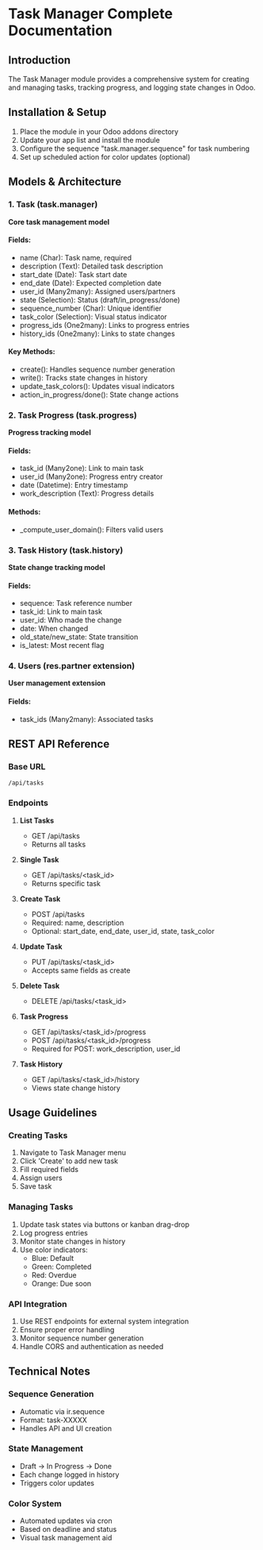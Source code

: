 
# Task Manager Complete Documentation

## Introduction
The Task Manager module provides a comprehensive system for creating and managing tasks, tracking progress, and logging state changes in Odoo.

## Installation & Setup
1. Place the module in your Odoo addons directory
2. Update your app list and install the module
3. Configure the sequence "task.manager.sequence" for task numbering
4. Set up scheduled action for color updates (optional)

## Models & Architecture

### 1. Task (task.manager)
**Core task management model**

#### Fields:
- name (Char): Task name, required
- description (Text): Detailed task description
- start_date (Date): Task start date
- end_date (Date): Expected completion date
- user_id (Many2many): Assigned users/partners
- state (Selection): Status (draft/in_progress/done)
- sequence_number (Char): Unique identifier
- task_color (Selection): Visual status indicator
- progress_ids (One2many): Links to progress entries
- history_ids (One2many): Links to state changes

#### Key Methods:
- create(): Handles sequence number generation
- write(): Tracks state changes in history
- update_task_colors(): Updates visual indicators
- action_in_progress/done(): State change actions

### 2. Task Progress (task.progress)
**Progress tracking model**

#### Fields:
- task_id (Many2one): Link to main task
- user_id (Many2one): Progress entry creator
- date (Datetime): Entry timestamp
- work_description (Text): Progress details

#### Methods:
- _compute_user_domain(): Filters valid users

### 3. Task History (task.history)
**State change tracking model**

#### Fields:
- sequence: Task reference number
- task_id: Link to main task
- user_id: Who made the change
- date: When changed
- old_state/new_state: State transition
- is_latest: Most recent flag

### 4. Users (res.partner extension)
**User management extension**

#### Fields:
- task_ids (Many2many): Associated tasks

## REST API Reference

### Base URL
`/api/tasks`

### Endpoints

1. **List Tasks**
   - GET /api/tasks
   - Returns all tasks

2. **Single Task**
   - GET /api/tasks/<task_id>
   - Returns specific task

3. **Create Task**
   - POST /api/tasks
   - Required: name, description
   - Optional: start_date, end_date, user_id, state, task_color

4. **Update Task**
   - PUT /api/tasks/<task_id>
   - Accepts same fields as create

5. **Delete Task**
   - DELETE /api/tasks/<task_id>

6. **Task Progress**
   - GET /api/tasks/<task_id>/progress
   - POST /api/tasks/<task_id>/progress
   - Required for POST: work_description, user_id

7. **Task History**
   - GET /api/tasks/<task_id>/history
   - Views state change history

## Usage Guidelines

### Creating Tasks
1. Navigate to Task Manager menu
2. Click 'Create' to add new task
3. Fill required fields
4. Assign users
5. Save task

### Managing Tasks
1. Update task states via buttons or kanban drag-drop
2. Log progress entries
3. Monitor state changes in history
4. Use color indicators:
   - Blue: Default
   - Green: Completed
   - Red: Overdue
   - Orange: Due soon

### API Integration
1. Use REST endpoints for external system integration
2. Ensure proper error handling
3. Monitor sequence number generation
4. Handle CORS and authentication as needed

## Technical Notes

### Sequence Generation
- Automatic via ir.sequence
- Format: task-XXXXX
- Handles API and UI creation

### State Management
- Draft → In Progress → Done
- Each change logged in history
- Triggers color updates

### Color System
- Automated updates via cron
- Based on deadline and status
- Visual task management aid



